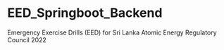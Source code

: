 # EED_Springboot_Backend
Emergency Exercise Drills (EED) for Sri Lanka Atomic Energy  Regulatory Council 2022
